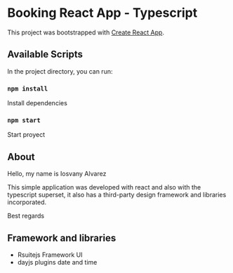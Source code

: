 # Booking React App - Typescript

This project was bootstrapped with [Create React App](https://github.com/facebook/create-react-app).

## Available Scripts

In the project directory, you can run:

### `npm install`

Install dependencies


### `npm start`

Start proyect

## About
Hello, my name is Iosvany Alvarez

This simple application was developed with react and also with the typescript superset, 
it also has a third-party design framework and libraries incorporated.

Best regards

## Framework and libraries
- Rsuitejs Framework UI 
- dayjs plugins date and time

